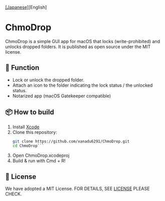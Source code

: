 [[Japanese]](README_J.md)[English]

# ChmoDrop

ChmoDrop is a simple GUI app for macOS that locks (write-prohibited) and unlocks dropped folders. It is published as open source under the MIT license.

## 🔧 Function

- Lock or unlock the dropped folder.
- Attach an icon to the folder indicating the lock status / the unlocked status.
- Notarized app (macOS Gatekeeper compatible)

## 📦 How to build

1. Install [Xcode](https://developer.apple.com/xcode/)
2. Clone this repository:
   ```bash
   git clone https://github.com/xanadu6291/ChmoDrop.git
   cd ChmoDrop```
3. Open ChmoDrop.xcodeproj
4.	Build & run with Cmd + R!

## 📄 License

We have adopted a MIT License. FOR DETAILS, SEE [LICENSE](LICENSE) PLEASE CHECK.

